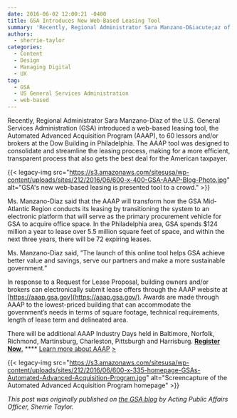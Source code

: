 ```yaml
---
date: 2016-06-02 12:00:21 -0400
title: GSA Introduces New Web-Based Leasing Tool
summary: 'Recently, Regional Administrator Sara Manzano-D&iacute;az of the U.S. General Services Administration (GSA) introduced a web-based leasing tool, the Automated Advanced Acquisition Program (AAAP), to 60 lessors and/or brokers at the Dow Building in Philadelphia. The AAAP tool was designed to consolidate and streamline the leasing process, making for a more efficient, transparent process that also'
authors:
  - sherrie-taylor
categories:
  - Content
  - Design
  - Managing Digital
  - UX
tag:
  - GSA
  - US General Services Administration
  - web-based
---
```


Recently, Regional Administrator Sara Manzano-Díaz of the U.S. General Services Administration (GSA) introduced a web-based leasing tool, the Automated Advanced Acquisition Program (AAAP), to 60 lessors and/or brokers at the Dow Building in Philadelphia. The AAAP tool was designed to consolidate and streamline the leasing process, making for a more efficient, transparent process that also gets the best deal for the American taxpayer.

{{< legacy-img src="https://s3.amazonaws.com/sitesusa/wp-content/uploads/sites/212/2016/06/600-x-400-GSA-AAAP-Blog-Photo.jpg" alt="GSA's new web-based leasing is presented tool to a crowd." >}}

Ms. Manzano-Diaz said that the AAAP will transform how the GSA Mid-Atlantic Region conducts its leasing by transitioning the system to an electronic platform that will serve as the primary procurement vehicle for GSA  to acquire office space.  In the Philadelphia area, GSA spends $124 million a year to lease over 5.5 million square feet of space, and within the next three years, there will be 72 expiring leases.

Ms. Manzano-Diaz said, ”The launch of this online tool helps GSA achieve better value and savings, serve our partners and make a more sustainable government.”

In response to a Request for Lease Proposal, building owners and/or brokers can electronically submit lease offers through the AAAP website at [https://aaap.gsa.gov](https://aaap.gsa.gov/). Awards are made through AAAP to the lowest-priced building that can accommodate the government’s needs in terms of square footage, technical requirements, length of lease term and delineated area.

There will be additional AAAP Industry Days held in Baltimore, Norfolk, Richmond, Martinsburg, Charleston, Pittsburgh and Harrisburg. [**Register Now**.](https://docs.google.com/a/gsa.gov/forms/d/1SZS9cgmhxiCYen1ybe95gG4wl94kA9mSQANLMb8OGIU/viewform?c=0&w=1) **** [Learn more about AAAP](http://www.gsa.gov/portal/content/168395) [>](http://www.gsa.gov/portal/content/168395)

{{< legacy-img src="https://s3.amazonaws.com/sitesusa/wp-content/uploads/sites/212/2016/06/600-x-335-homepage-GSAs-Automated-Advanced-Acquisition-Program.jpg" alt="Screencapture of the Automated Advanced Acquisition Program homepage" >}}

_This post was originally published on [the GSA blog](http://gsablogs.gsa.gov/) by Acting Public Affairs Officer, Sherrie Taylor._